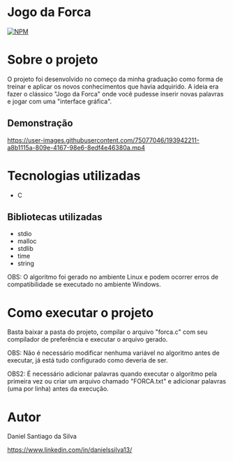 # Jogo da Forca
[![NPM](https://img.shields.io/npm/l/react)](https://github.com/DanSantiago/jogoForca/blob/main/LICENCE) 

# Sobre o projeto

O projeto foi desenvolvido no começo da minha graduação como forma de treinar e aplicar os novos conhecimentos que havia adquirido. A ideia era fazer o clássico "Jogo da Forca" onde você pudesse inserir novas palavras e jogar com uma "interface gráfica".

## Demonstração

https://user-images.githubusercontent.com/75077046/193942211-a8b1115a-809e-4167-98e6-8edf4e46380a.mp4



# Tecnologias utilizadas
- C

## Bibliotecas utilizadas
- stdio
- malloc
- stdlib
- time
- string

OBS: O algoritmo foi gerado no ambiente Linux e podem ocorrer erros de compatibilidade se executado no ambiente Windows.

# Como executar o projeto

Basta baixar a pasta do projeto, compilar o arquivo "forca.c" com seu compilador de preferência e executar o arquivo gerado.

OBS: Não é necessário modificar nenhuma variável no algoritmo antes de executar, já está tudo configurado como deveria de ser.

OBS2: É necessário adicionar palavras quando executar o algoritmo pela primeira vez ou criar um arquivo chamado "FORCA.txt" e adicionar palavras (uma por linha) antes da execução.  

# Autor

Daniel Santiago da Silva

https://www.linkedin.com/in/danielssilva13/


